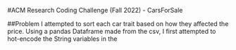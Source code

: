 #ACM Research Coding Challenge (Fall 2022) - CarsForSale

##Problem
I attempted to sort each car trait based on how they affected the price. Using a pandas Dataframe made from the csv, I first attempted to hot-encode the String variables in the 
